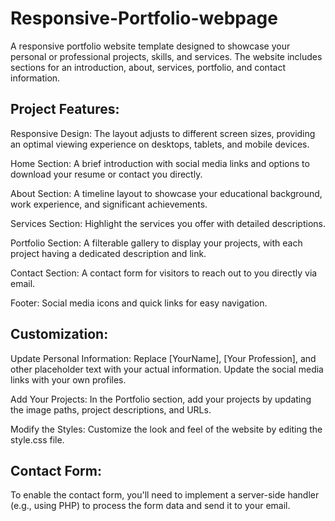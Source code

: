 # Responsive-Portfolio-webpage
A responsive portfolio website template designed to showcase your personal or professional projects, skills, and services. The website includes sections for an introduction, about, services, portfolio, and contact information.

## Project Features:
Responsive Design: The layout adjusts to different screen sizes, providing an optimal viewing experience on desktops, tablets, and mobile devices.

Home Section: A brief introduction with social media links and options to download your resume or contact you directly.

About Section: A timeline layout to showcase your educational background, work experience, and significant achievements.

Services Section: Highlight the services you offer with detailed descriptions.

Portfolio Section: A filterable gallery to display your projects, with each project having a dedicated description and link.

Contact Section: A contact form for visitors to reach out to you directly via email.

Footer: Social media icons and quick links for easy navigation.

## Customization:
Update Personal Information: Replace [YourName], [Your Profession], and other placeholder text with your actual information.
Update the social media links with your own profiles.

Add Your Projects: In the Portfolio section, add your projects by updating the image paths, project descriptions, and URLs.

Modify the Styles: Customize the look and feel of the website by editing the style.css file.

## Contact Form:
To enable the contact form, you'll need to implement a server-side handler (e.g., using PHP) to process the form data and send it to your email.

